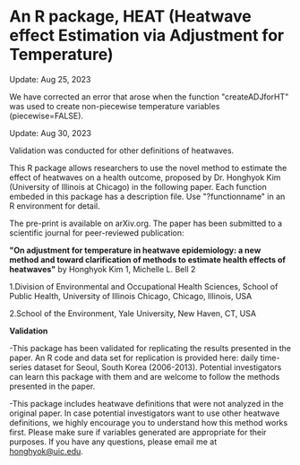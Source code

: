# An R package, HEAT (Heatwave effect Estimation via Adjustment for Temperature)

Update: Aug 25, 2023

We have corrected an error that arose when the function "createADJforHT" was used to create non-piecewise temperature variables (piecewise=FALSE).

Update: Aug 30, 2023

Validation was conducted for other definitions of heatwaves.


This R package allows researchers to use the novel method to estimate the effect of heatwaves on a health outcome, proposed by Dr. Honghyok Kim (University of Illinois at Chicago) in the following paper. Each function embeded in this package has a description file. Use "?functionname" in an R environment for detail.

The pre-print is available on arXiv.org. The paper has been submitted to a scientific journal for peer-reviewed publication:


**"On adjustment for temperature in heatwave epidemiology: a new method and toward clarification of methods to estimate health effects of heatwaves"** by
Honghyok Kim 1, Michelle L. Bell 2


1.Division of Environmental and Occupational Health Sciences, School of Public Health, University of Illinois Chicago, Chicago, Illinois, USA

2.School of the Environment, Yale University, New Haven, CT, USA


**Validation**

-This package has been validated for replicating the results presented in the paper. An R code and data set for replication is provided here: daily time-series dataset for Seoul, South Korea (2006-2013). Potential investigators can learn this package with them and are welcome to follow the methods presented in the paper.

-This package includes heatwave definitions that were not analyzed in the original paper. In case potential investigators want to use other heatwave definitions, we highly encourage you to understand how this method works first. Please make sure if variables generated are appropriate for their purposes. If you have any questions, please email me at honghyok@uic.edu. 

